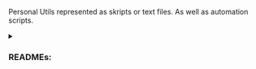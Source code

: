 Personal Utils represented as skripts or text files. As well as automation scripts.

<details>
  <summary><h3>READMEs:</h3></summary>
    <details>
      <summary>Photo Details Extracter</summary>
        Extracts detail properties from all the photos in a folder and displays them on the screen and creates a csv file.
    </details>
    <details>
      <summary>Automat for downloading database from doctor or dentist software with mail notification</summary>
        Disclaimer: Code only works for https://hippneo.kontrax.bg/
          <ol>
            <li>
              Place the file in C:\Users\user.
            </li>
            <li>
              Open cmd.
            </li>
            <li>
              Run the file.
            </li>
            <li>
              Insert a link from the doctor account.
            </li>
            <li>
              Lay back and relax while the automat do it's job. He will send you a notification on your phone when he is ready.
            </li>
          </ol>
          <bt>The bot:<br>
          <ul>
            <li>Opens the Chrome browser and configures its settings for downloading,</li>
            <li>Logs into the software,</li>
            <li>Navigates to the database,</li>
            <li>Sets the desired year,</li>
            <li>Sets the desired month,</li>
            <li>Downloads the data for the selected month and sets it to the next month,</li>
            <li>Repeats the process for each remaining year until all the data is donwloaded.</li>
            <li>Alerts the user by logging into the bot's Facebook account and sending a message indicating that the database for the current doctor or dentist has been successfully downloaded.</li>
          </ul>
    </details>
    <details>
        <summary>Auto PDF Uploader To Wordpress</summary>
          Uploads PDF into a plugin, then imports the PDF into an elementor gadget and repeats.<br>
          <br>The bot:<br>
          <ul>
            <li>Opens the Chrome browser,</li>
            <li>Logs into the website,</li>
            <li>Navigates to the plugin "PDF Poster",</li>
            <li>Moves the first PDF file in a designated "done" folder,</li>
            <li>Uploads the file,</li>
            <li>Visits the specific location on the site,</li>
            <li>Accesses Elementor and places the PDF in the desired position,</li>
            <li>Repeats the process for each remaining PDF until they are all uploaded.</li>
          </ul>
    </details>
    <details>
        <summary>Automat for Rewriting Documents</summary>
          Set:<br>
          <ul>
            <li>folder</li> 
            <li>number of folders;</li>
            <li>number of files in folders</li>
            <li>number of dates to be replaced</li>
            <li>are there files or folders that need to be skipped</li><br>
          </ul>
          The bot:<br>          
          <ul>
            <li>Opens the folder,</li>
            <li>Opens the document,</li>
            <li>Updates the years</li>
            <li>(without changing other numeric non-year values),</li>
            <li>Saves and prints the file,</li>
            <li>Moves the completed folder in a designated "done" folder,</li>
            <li>Repeats until pre-set settings are satisfied.</li>
          </ul>
    </details>
    <details>
      <summary>Investing Decisions Maker</summary>
      <br><img src="https://i.imgur.com/6xw0fXi.jpeg"><br><br>
        A Mamdani type fuzzy logic system with six inputs and one output. 
        It's designed to assist in investment decision-making based on various financial indicators. 
        The inputs include metrics such as revenue growth, gross profit margin, and P/E ratio, each divided into linguistic terms like "negative," "average," and "high." 
        The output, "Type of Investment," provides linguistic categories such as "avoid," "risky," "worthy," and "unicorn" based on the inputs' fuzzy logic analysis. 
        The system's rules govern the mapping between input combinations and output categories, enabling nuanced investment recommendations.<br><br>
        <img src="https://i.imgur.com/CKYVzbb.png"><br><br>
        Here i test the program with a german stock for water transportation of containers.
        It has for the past 5 years: 11.97% revenue growth, 45.29% gross margin, 31.33% operationg margin, 30.35% net margin, 9.22 P/E and -35% price.
        The program decided that it has a score of 3.13 which is between "worthy" and "unicorn".
        <img src="https://i.imgur.com/wQbCJAr.jpeg"><br><br>
        I invested €100 in it's decision for testing purposes and ended up with 30% profit after one month (not an investing advice).<br><br>
      <img src="https://i.imgur.com/KPvqp9F.png">
      <img src="https://i.imgur.com/3fT0ozF.png">
      <img src="https://i.imgur.com/eeFJViK.png">
      <img src="https://i.imgur.com/tp9VSja.png">
      <img src="https://i.imgur.com/44HFT7a.png">
      <img src="https://i.imgur.com/8NylSau.png">
      <img src="https://i.imgur.com/YQSNiGC.png">
      <img src="https://i.imgur.com/UUrnwe2.png">
      <img src="https://i.imgur.com/LauxiUx.png">
    </details>
</details>
